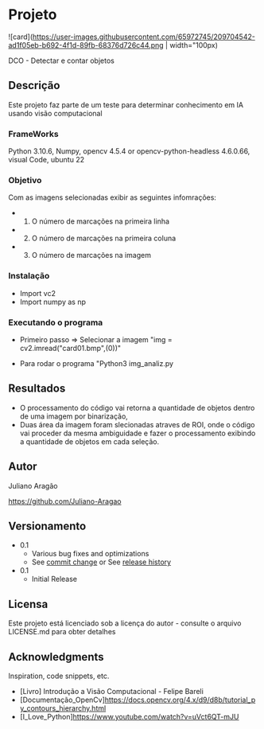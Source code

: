 # Projeto

![card](https://user-images.githubusercontent.com/65972745/209704542-ad1f05eb-b692-4f1d-89fb-68376d726c44.png | width="100px)  





DCO - Detectar e contar objetos

## Descrição

Este projeto faz parte de um teste para determinar conhecimento em IA usando visão computacional

### FrameWorks

Python 3.10.6,  Numpy, opencv 4.5.4 or opencv-python-headless 4.6.0.66, visual Code, ubuntu 22 

### Objetivo

Com as imagens selecionadas exibir as seguintes infomrações:  
   * 1. O número de marcações na primeira linha
   * 2. O número de marcações na primeira coluna
   * 3. O número de marcações na imagem

### Instalação

* Import vc2
* Import numpy as np

### Executando o programa

* Primeiro passo => Selecionar a imagem
"img = cv2.imread("card01.bmp",(0))"

* Para rodar o programa
"Python3 img_analiz.py

## Resultados

* O processamento do código vai retorna a quantidade de objetos dentro de uma imagem por binarização, 
* Duas área da imagem foram slecionadas atraves de ROI, onde o código vai proceder da mesma ambiguidade e fazer 
    o processamento exibindo a quantidade de objetos em cada seleção. 
## Autor

Juliano Aragão

https://github.com/Juliano-Aragao

## Versionamento 

* 0.1
    * Various bug fixes and optimizations
    * See [commit change]() or See [release history]()
* 0.1
    * Initial Release

## Licensa 

Este projeto está licenciado sob a licença do autor - consulte o arquivo LICENSE.md para obter detalhes

## Acknowledgments

Inspiration, code snippets, etc.
* [Livro] Introdução a Visão Computacional - Felipe Bareli
* [Documentação_OpenCv]https://docs.opencv.org/4.x/d9/d8b/tutorial_py_contours_hierarchy.html
* [I_Love_Python]https://www.youtube.com/watch?v=uVct6QT-mJU
